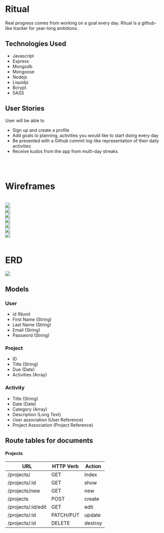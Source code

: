 # Ritual

Real progress comes from working on a goal every day. Ritual is a github-like tracker for year-long ambitions.

## Technologies Used
* Javascript
* Express
* Mongodb
* Mongoose
* Nodejs
* Liquidjs
* Bcrypt
* SASS

## User Stories
User will be able to
- Sign up and create a profile
- Add goals to planning, activities you would like to start doing every day
- Be presented with a Github commit log-like representation of their daily activities
- Receive kudos from the app from multi-day streaks

<br>

<br>

# Wireframes

<br>
<img src="./images/1_First.jpg" /> 

<br>
<img src="./images/2_Sign-in.jpg" styles="width:100px;">

<br>
<img src="./images/3_Sign-up.jpg" styles="width:100px;">

<br>
<img src="./images/4_Home.jpg" styles="width:100px;">

<br>
<img src="./images/5_New-activity.jpg" styles="width:100px;">

<br>
<img src="./images/6_My-log-daily.jpg" styles="width:100px;">

<br>
<img src="./images/7_My-log-annual.jpg" styles="width:100px;">
<br>
<br>

# ERD
<img src="./images/ERD.png">

## Models
### User
- id (Num)
- First Name (String)
- Last Name (String)
- Email (String)
- Password (String)

### Project
- ID
- Title (String)
- Due (Date)
- Activities (Array)

### Activity
- Title (String)
- Date (Date)
- Category (Array)
- Description (Long Text)
- User association (User Reference)
- Project Association (Project Reference)


## Route tables for documents

#### Projects

| **URL**          | **HTTP Verb**|**Action**|
|------------------|--------------|----------|
| /projects/         | GET          | index  
| /projects/:id      | GET          | show       
| /projects/new      | GET          | new   
| /projects          | POST         | create   
| /projects/:id/edit | GET          | edit       
| /projects/:id      | PATCH/PUT    | update    
| /projects/:id      | DELETE       | destroy  